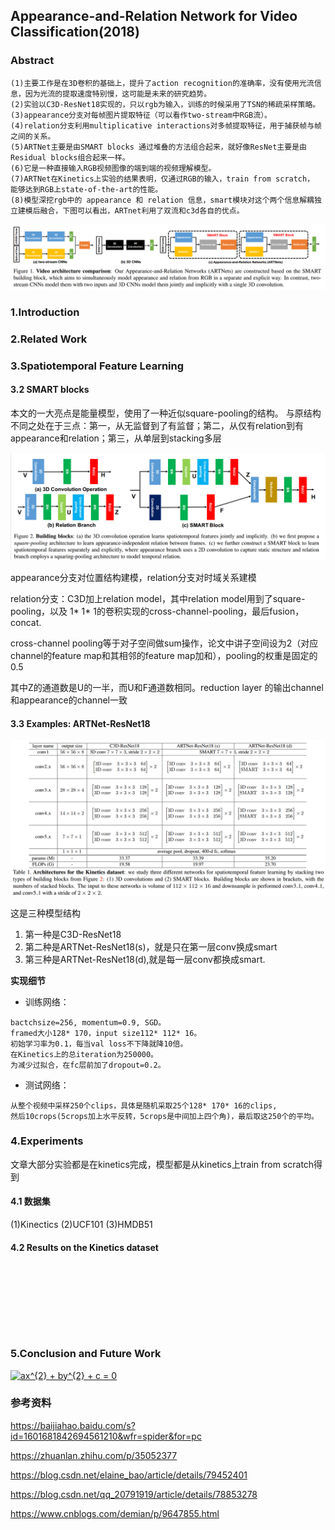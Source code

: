 ## Appearance-and-Relation Network for Video Classification(2018)

### Abstract
```
(1)主要工作是在3D卷积的基础上，提升了action recognition的准确率，没有使用光流信息，因为光流的提取速度特别慢，这可能是未来的研究趋势。
(2)实验以C3D-ResNet18实现的，只以rgb为输入，训练的时候采用了TSN的稀疏采样策略。
(3)appearance分支对每帧图片提取特征（可以看作two-stream中RGB流）。
(4)relation分支利用multiplicative interactions对多帧提取特征，用于捕获帧与帧之间的关系。
(5)ARTNet主要是由SMART blocks 通过堆叠的方法组合起来，就好像ResNet主要是由Residual blocks组合起来一样。
(6)它是一种直接输入RGB视频图像的端到端的视频理解模型。
(7)ARTNet在Kinetics上实验的结果表明，仅通过RGB的输入，train from scratch， 能够达到RGB上state-of-the-art的性能。
(8)模型深挖rgb中的 appearance 和 relation 信息，smart模块对这个两个信息解耦独立建模后融合，下图可以看出，ARTnet利用了双流和c3d各自的优点。
```
![](https://github.com/liyeUESTC/liye_project/blob/file_paper/images/51.png)


### 1.Introduction



### 2.Related Work


### 3.Spatiotemporal Feature Learning

#### 3.2 SMART blocks


本文的一大亮点是能量模型，使用了一种近似square-pooling的结构。
与原结构不同之处在于三点：第一，从无监督到了有监督；第二，从仅有relation到有appearance和relation；第三，从单层到stacking多层

![](https://github.com/liyeUESTC/liye_project/blob/file_paper/images/52.png)

appearance分支对位置结构建模，relation分支对时域关系建模

relation分支：C3D加上relation model，其中relation model用到了square-pooling，以及 1* 1* 1的卷积实现的cross-channel-pooling，最后fusion，concat.

cross-channel pooling等于对子空间做sum操作，论文中讲子空间设为2（对应channel的feature map和其相邻的feature map加和），pooling的权重是固定的0.5

其中Z的通道数是U的一半，而U和F通道数相同。reduction layer 的输出channel和appearance的channel一致


#### 3.3 Examples: ARTNet-ResNet18

![](https://github.com/liyeUESTC/liye_project/blob/file_paper/images/53.png)

这是三种模型结构
1. 第一种是C3D-ResNet18
3. 第二种是ARTNet-ResNet18(s)，就是只在第一层conv换成smart
5. 第三种是ARTNet-ResNet18(d),就是每一层conv都换成smart.

 **实现细节** 
- 训练网络：
```
bactchsize=256, momentum=0.9, SGD。
framed大小128* 170，input size112* 112* 16。
初始学习率为0.1，每当val loss不下降就降10倍。
在Kinetics上的总iteration为250000。
为减少过拟合，在fc层前加了dropout=0.2。 
```
- 测试网络：
```
从整个视频中采样250个clips，具体是随机采取25个128* 170* 16的clips, 
然后10crops(5crops加上水平反转，5crops是中间加上四个角)，最后取这250个的平均。
```
### 4.Experiments
文章大部分实验都是在kinetics完成，模型都是从kinetics上train from scratch得到

#### 4.1 数据集
(1)Kinectics (2)UCF101 (3)HMDB51

#### 4.2 Results on the Kinetics dataset

![]()

![]()

![]()

![]()


### 5.Conclusion and Future Work



<a href="https://www.codecogs.com/eqnedit.php?latex=ax^{2}&space;&plus;&space;by^{2}&space;&plus;&space;c&space;=&space;0" target="_blank"><img src="https://latex.codecogs.com/png.latex?ax^{2}&space;&plus;&space;by^{2}&space;&plus;&space;c&space;=&space;0" title="ax^{2} + by^{2} + c = 0" /></a>




### 参考资料

https://baijiahao.baidu.com/s?id=1601681842694561210&wfr=spider&for=pc

https://zhuanlan.zhihu.com/p/35052377

https://blog.csdn.net/elaine_bao/article/details/79452401

https://blog.csdn.net/qq_20791919/article/details/78853278

https://www.cnblogs.com/demian/p/9647855.html
